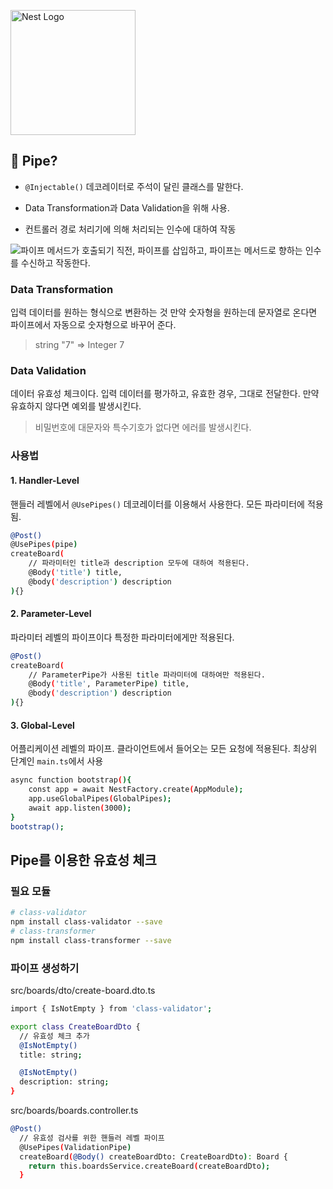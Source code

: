<a href="http://nestjs.com/" target="blank"><img src="https://nestjs.com/img/logo-small.svg" width="200" alt="Nest Logo" /></a>

## 📌 Pipe?

- `@Injectable()` 데코레이터로 주석이 달린 클래스를 말한다.

- Data Transformation과 Data Validation을 위해 사용.

- 컨트롤러 경로 처리기에 의해 처리되는 인수에 대하여 작동

![파이프](https://velog.velcdn.com/images/cnffjd95/post/fc8b0a39-21e1-407a-8386-a3536e6ef96f/image.png)
메서드가 호출되기 직전, 파이프를 삽입하고, 파이프는 메서드로 향하는 인수를 수신하고 작동한다.

### Data Transformation

입력 데이터를 원하는 형식으로 변환하는 것
만약 숫자형을 원하는데 문자열로 온다면 파이프에서 자동으로 숫자형으로 바꾸어 준다.

> string "7" => Integer 7

### Data Validation

데이터 유효성 체크이다.
입력 데이터를 평가하고, 유효한 경우, 그대로 전달한다. 만약 유효하지 않다면 예외를 발생시킨다.

> 비밀번호에 대문자와 특수기호가 없다면 에러를 발생시킨다.

### 사용법

#### 1. Handler-Level

핸들러 레벨에서 `@UsePipes()` 데코레이터를 이용해서 사용한다.
모든 파라미터에 적용됨.

```bash
@Post()
@UsePipes(pipe)
createBoard(
	// 파라미터인 title과 description 모두에 대하여 적용된다.
	@Body('title') title,
    @body('description') description
){}
```

#### 2. Parameter-Level

파라미터 레벨의 파이프이다
특정한 파라미터에게만 적용된다.

```bash
@Post()
createBoard(
	// ParameterPipe가 사용된 title 파라미터에 대하여만 적용된다.
	@Body('title', ParameterPipe) title,
    @body('description') description
){}
```

#### 3. Global-Level

어플리케이션 레벨의 파이프.
클라이언트에서 들어오는 모든 요청에 적용된다. 최상위 단계인 `main.ts`에서 사용

```bash
async function bootstrap(){
	const app = await NestFactory.create(AppModule);
    app.useGlobalPipes(GlobalPipes);
    await app.listen(3000);
}
bootstrap();
```

## Pipe를 이용한 유효성 체크

### 필요 모듈

```bash
# class-validator
npm install class-validator --save
# class-transformer
npm install class-transformer --save
```

### 파이프 생성하기

src/boards/dto/create-board.dto.ts

```bash
import { IsNotEmpty } from 'class-validator';

export class CreateBoardDto {
  // 유효성 체크 추가
  @IsNotEmpty()
  title: string;

  @IsNotEmpty()
  description: string;
}

```

src/boards/boards.controller.ts

```bash
@Post()
  // 유효성 검사를 위한 핸들러 레벨 파이프
  @UsePipes(ValidationPipe)
  createBoard(@Body() createBoardDto: CreateBoardDto): Board {
    return this.boardsService.createBoard(createBoardDto);
  }
```
